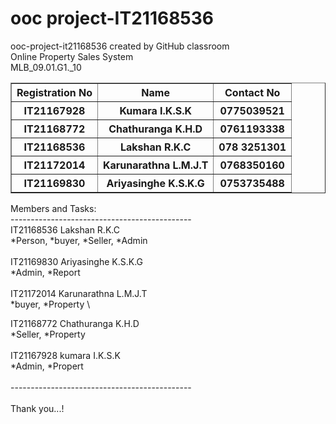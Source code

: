 # ooc project-IT21168536
ooc-project-it21168536 created by GitHub classroom<br>
Online Property Sales System<br>
MLB_09.01.G1._10


<table border= "1">
<tr><th>Registration No</th><th>Name</th><th>Contact No</th></tr>
<tr><th>IT21167928</th><th>Kumara I.K.S.K</th><th>0775039521</th></tr>
<tr><th>IT21168772</th><th>Chathuranga K.H.D</th><th>0761193338 </th></tr>
<tr><th>IT21168536</th><th>Lakshan R.K.C</th><th>078 3251301</th></tr>
<tr><th>IT21172014</th><th>Karunarathna L.M.J.T</th><th>0768350160</th></tr>
<tr><th>IT21169830</th><th>Ariyasinghe K.S.K.G</th><th>0753735488</th></tr>
</table>



Members and Tasks: \
---------------------------------------------\
IT21168536   Lakshan R.K.C \
*Person, *buyer, *Seller, *Admin\
\
IT21169830   Ariyasinghe K.S.K.G  \
*Admin, *Report \
\
IT21172014   Karunarathna L.M.J.T \
*buyer, *Property \

IT21168772   Chathuranga K.H.D   \
*Seller, *Property \
\
IT21167928   kumara I.K.S.K   \
*Admin, *Propert \
\
--------------------------------------------- \
\
Thank you...!
